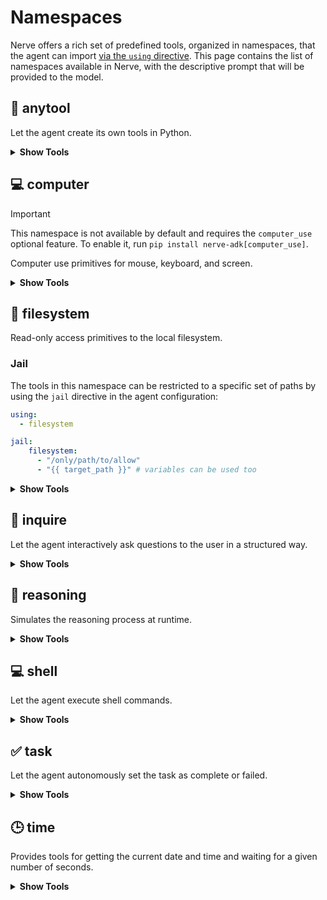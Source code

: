 # Namespaces

Nerve offers a rich set of predefined tools, organized in namespaces, that the agent can import [via the `using` directive](index.md#usage). This page contains the list of namespaces available in Nerve, with the descriptive prompt that will be provided to the model.

## 🔧 anytool

Let the agent create its own tools in Python.

<details>
<summary><b>Show Tools</b></summary>

### `create_tool`

<pre>Create a new tool or redefine an existing one by defining it as an annotated Python function.
    Use this tool to implement the missing functionalities you need to perform your task.</pre>

**Parameters**

* `code` <i>(<class 'str'>)</i>: The Python code to create the tool.

</details>

## 💻 computer

> [!IMPORTANT]
> This namespace is not available by default and requires the `computer_use` optional feature.
> To enable it, run `pip install nerve-adk[computer_use]`.

Computer use primitives for mouse, keyboard, and screen.

<details>
<summary><b>Show Tools</b></summary>

### `get_cursor_position`

<pre>Get the current mouse position.</pre>

### `keyboard_press_hotkeys`

<pre>Press one or more hotkeys on the keyboard.</pre>

**Parameters**

* `keys` <i>(<class 'str'>)</i>: The hotkey sequence to press (like 'ctrl+shift+cmd+space')

### `keyboard_type`

<pre>Type the given text on the keyboard.</pre>

**Parameters**

* `text` <i>(<class 'str'>)</i>: The text to type

### `mouse_double_click`

<pre>Double click the left mouse button at the current mouse position.</pre>

### `mouse_left_click`

<pre>Click the left mouse button at the current mouse position.</pre>

### `mouse_left_click_drag`

<pre>Click and drag the left mouse button from the current mouse position to the given coordinates.</pre>

**Parameters**

* `x` <i>(<class 'int'>)</i>: The x coordinate to move to
* `y` <i>(<class 'int'>)</i>: The y coordinate to move to

### `mouse_middle_click`

<pre>Click the middle mouse button at the current mouse position.</pre>

### `mouse_move`

<pre>Move the mouse to the given coordinates.</pre>

**Parameters**

* `x` <i>(<class 'int'>)</i>: The x coordinate to move to
* `y` <i>(<class 'int'>)</i>: The y coordinate to move to

### `mouse_right_click`

<pre>Click the right mouse button at the current mouse position.</pre>

### `mouse_scroll`

<pre>Scroll the mouse wheel in the given direction.</pre>

**Parameters**

* `x` <i>(<class 'int'>)</i>: The x coordinate to move to
* `y` <i>(<class 'int'>)</i>: The y coordinate to move to

### `screenshot`

<pre>Take a screenshot of the current screen.</pre>

</details>

## 📂 filesystem

Read-only access primitives to the local filesystem.

### Jail

The tools in this namespace can be restricted to a specific set of paths by using the `jail` directive in the agent configuration:

```yaml
using:
  - filesystem

jail:
    filesystem:
      - "/only/path/to/allow"
      - "{{ target_path }}" # variables can be used too
```

<details>
<summary><b>Show Tools</b></summary>

### `list_folder_contents`

<pre>List the contents of a folder on disk.</pre>

**Parameters**

* `path` <i>(<class 'str'>)</i>: The path to the folder to list

### `read_file`

<pre>Read the contents of a file from disk.</pre>

**Parameters**

* `path` <i>(<class 'str'>)</i>: The path to the file to read

</details>

## 💬 inquire

Let the agent interactively ask questions to the user in a structured way.

<details>
<summary><b>Show Tools</b></summary>

### `ask_for_confirmation`

<pre>Ask a confirmation question to the user.</pre>

**Parameters**

* `question` <i>(<class 'str'>)</i>: The question to ask the user.
* `default` <i>(<class 'bool'>)</i>: The default answer to the question.

### `ask_for_multiple_choice`

<pre>Ask a multiple choice question to the user.</pre>

**Parameters**

* `question` <i>(<class 'str'>)</i>: The question to ask the user.
* `choices` <i>(list[str])</i>: The choices to offer the user.

### `ask_for_single_choice`

<pre>Ask a single choice question to the user.</pre>

**Parameters**

* `question` <i>(<class 'str'>)</i>: The question to ask the user.
* `choices` <i>(list[str])</i>: The choices to offer the user.

### `ask_question`

<pre>Ask a question to the user.</pre>

**Parameters**

* `question` <i>(<class 'str'>)</i>: The question to ask the user.

</details>

## 🧠 reasoning

Simulates the reasoning process at runtime.

<details>
<summary><b>Show Tools</b></summary>

### `clear_thoughts`

<pre>If the reasoning process proved wrong, inconsistent or ineffective, clear your thoughts and start again.</pre>

### `think`

<pre>Adhere strictly to this reasoning framework, ensuring thoroughness, precision, and logical rigor.

    ## Problem Decomposition

    Break the query into discrete, sequential steps.
    Explicitly state assumptions and context.

    ## Stepwise Analysis

    Address each step individually.
    Explain the rationale, principles, or rules applied (e.g., mathematical laws, linguistic conventions).
    Use examples, analogies, or intermediate calculations to illustrate reasoning.

    ## Validation & Error Checking

    Verify logical consistency at each step.
    Flag potential oversights, contradictions, or edge cases.
    Confirm numerical accuracy (e.g., recompute calculations).

    ## Synthesis & Conclusion

    Integrate validated steps into a coherent solution.
    Summarize key insights and ensure the conclusion directly addresses the original query.</pre>

**Parameters**

* `thought` <i>(<class 'str'>)</i>: A thought to think about

</details>

## 💻 shell

Let the agent execute shell commands.

<details>
<summary><b>Show Tools</b></summary>

### `shell`

<pre>Execute a shell command on the local computer and return the output. Non interactive shell with a timeout of 30 seconds.</pre>

**Parameters**

* `command` <i>(<class 'str'>)</i>: The shell command to execute

</details>

## ✅ task

Let the agent autonomously set the task as complete or failed.

<details>
<summary><b>Show Tools</b></summary>

### `task_complete_success`

<pre>When your objective has been reached use this tool to set the task as complete.</pre>

**Parameters**

* `reason` <i>(str | None)</i>: Optional reason why the task is complete or report of conclusive information.

### `task_failed`

<pre>Use this tool if you determine that the given goal or task is impossible given the information you have.</pre>

**Parameters**

* `reason` <i>(<class 'str'>)</i>: The reason why the task is impossible

</details>

## 🕒 time

Provides tools for getting the current date and time and waiting for a given number of seconds.

<details>
<summary><b>Show Tools</b></summary>

### `current_time_and_date`

<pre>Get the current date and time.</pre>

### `wait`

<pre>Wait for a given number of seconds.</pre>

**Parameters**

* `seconds` <i>(<class 'int'>)</i>: The number of seconds to wait

</details>


